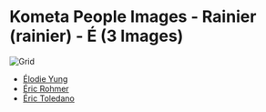# Kometa People Images - Rainier (rainier) - É (3 Images)
![Grid](grid.jpg)

* [Élodie Yung](https://raw.githubusercontent.com/Kometa-Team/People-Images-rainier/master/É/Images/%C3%89lodie%20Yung.jpg)
* [Éric Rohmer](https://raw.githubusercontent.com/Kometa-Team/People-Images-rainier/master/É/Images/%C3%89ric%20Rohmer.jpg)
* [Éric Toledano](https://raw.githubusercontent.com/Kometa-Team/People-Images-rainier/master/É/Images/%C3%89ric%20Toledano.jpg)